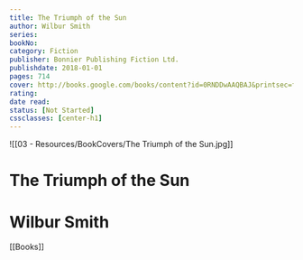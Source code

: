 ```yaml
---
title: The Triumph of the Sun 
author: Wilbur Smith 
series: 
bookNo: 
category: Fiction 
publisher: Bonnier Publishing Fiction Ltd. 
publishdate: 2018-01-01 
pages: 714 
cover: http://books.google.com/books/content?id=0RNDDwAAQBAJ&printsec=frontcover&img=1&zoom=1&edge=curl&source=gbs_api 
rating: 
date read: 
status: [Not Started]
cssclasses: [center-h1]
---
```

![[03 - Resources/BookCovers/The Triumph of the Sun.jpg]]
# The Triumph of the Sun
# Wilbur Smith







[[Books]]